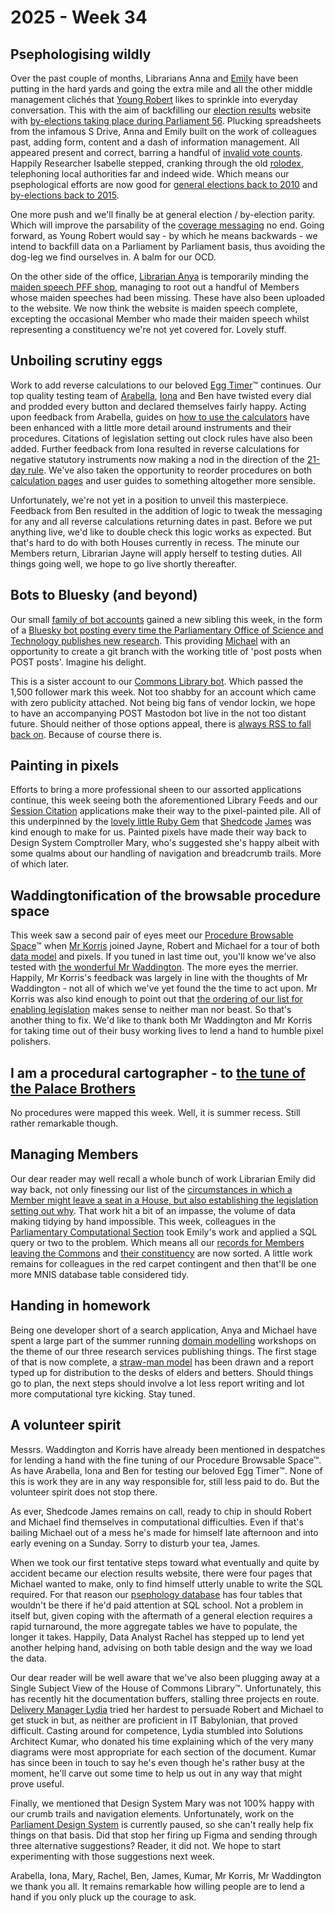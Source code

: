 # 2025 - Week 34

## Psephologising wildly

Over the past couple of months, Librarians Anna and [Emily](https://bsky.app/profile/emilyjdavi.bsky.social) have been putting in the hard yards and going the extra mile and all the other middle management clichés that [Young Robert](https://bsky.app/profile/robert-brook.com) likes to sprinkle into everyday conversation. This with the aim of backfilling our [election results](https://electionresults.parliament.uk/) website with [by-elections taking place during Parliament 56](https://electionresults.parliament.uk/parliament-periods/56#by-elections). Plucking spreadsheets from the infamous S Drive, Anna and Emily built on the work of colleagues past, adding form, content and a dash of information management. All appeared present and correct, barring a handful of [invalid vote counts](https://ukparliament.github.io/ontologies/election/election-ontology#d4e899). Happily Researcher Isabelle stepped, cranking through the old [rolodex](https://en.wikipedia.org/wiki/Rolodex), telephoning local authorities far and indeed wide. Which means our psephological efforts are now good for [general elections back to 2010](https://electionresults.parliament.uk/elections#general-elections) and [by-elections back to 2015](https://electionresults.parliament.uk/elections#by-elections).

One more push and we'll finally be at general election / by-election parity. Which will improve the parsability of the [coverage messaging](https://electionresults.parliament.uk/meta/coverage) no end. Going forward, as Young Robert would say - by which he means backwards - we intend to backfill data on a Parliament by Parliament basis, thus avoiding the dog-leg we find ourselves in. A balm for our OCD.

On the other side of the office, [Librarian Anya](https://bsky.app/profile/anyaso.bsky.social) is temporarily minding the [maiden speech PFF shop](https://commonslibrary.parliament.uk/research-briefings/sn04588/), managing to root out a handful of Members whose maiden speeches had been missing. These have also been uploaded to the website. We now think the website is maiden speech complete, excepting the occasional Member who made their maiden speech whilst representing a constituency we're not yet covered for. Lovely stuff.

## Unboiling scrutiny eggs

Work to add reverse calculations to our beloved [Egg Timer](https://api.parliament.uk/egg-timer)&trade; continues. Our top quality testing team of [Arabella](https://bsky.app/profile/arabellalaw.bsky.social), [Iona](https://bsky.app/profile/singlecrow.bsky.social) and Ben have twisted every dial and prodded every button and declared themselves fairly happy. Acting upon feedback from Arabella, guides on [how to use the calculators](https://api.parliament.uk/egg-timer/meta/using) have been enhanced with a little more detail around instruments and their procedures. Citations of legislation setting out clock rules have also been added. Further feedback from Iona resulted in reverse calculations for negative statutory instruments now making a nod in the direction of the [21-day rule](https://erskinemay.parliament.uk/section/5628/time-limits). We've also taken the opportunity to reorder procedures on both [calculation pages](https://api.parliament.uk/egg-timer/calculator) and user guides to something altogether more sensible.

Unfortunately, we're not yet in a position to unveil this masterpiece. Feedback from Ben resulted in the addition of logic to tweak the messaging for any and all reverse calculations returning dates in past. Before we put anything live, we'd like to double check this logic works as expected. But that's hard to do with both Houses currently in recess. The minute our Members return, Librarian Jayne will apply herself to testing duties. All things going well, we hope to go live shortly thereafter.

## Bots to Bluesky (and beyond)

Our small [family of bot accounts](https://ukparliament.github.io/ontologies/meta/bots/) gained a new sibling this week, in the form of a [Bluesky bot posting every time the Parliamentary Office of Science and Technology publishes new research](https://bsky.app/profile/post-parliament.bsky.social). This providing [Michael](https://bsky.app/profile/fantasticlife.bsky.social) with an opportunity to create a git branch with the working title of 'post posts when POST posts'. Imagine his delight.

This is a sister account to our [Commons Library bot](https://bsky.app/profile/commonslibrary.bsky.social). Which passed the 1,500 follower mark this week. Not too shabby for an account which came with zero publicity attached. Not being big fans of vendor lockin, we hope to have an accompanying POST Mastodon bot live in the not too distant future. Should neither of those options appeal, there is [always RSS to fall back on](https://api.parliament.uk/library-feeds/publishers/3). Because of course there is.

## Painting in pixels

Efforts to bring a more professional sheen to our assorted applications continue, this week seeing both the aforementioned Library Feeds and our [Session Citation](https://api.parliament.uk/regnal-years) applications make their way to the pixel-painted pile. All of this underpinned by the [lovely little Ruby Gem](https://github.com/ukparliament/design-assets/tree/main/library_design) that [Shedcode](https://shedcode.co.uk/) [James](https://mastodon.me.uk/@jamesjefferies) was kind enough to make for us. Painted pixels have made their way back to Design System Comptroller Mary, who's suggested she's happy albeit with some qualms about our handling of navigation and breadcrumb trails. More of which later.

## Waddingtonification of the browsable procedure space

This week saw a second pair of eyes meet our [Procedure Browsable Space](https://api.parliament.uk/procedure-browser)&trade; when [Mr Korris](https://bsky.app/profile/mattkorris.bsky.social) joined Jayne, Robert and Michael for a tour of both [data model](https://github.com/ukparliament/ontologies/blob/master/procedure/meta/editor/data-graphs/instance-data/data.svg) and pixels. If you tuned in last time out, you'll know we've also tested with [the wonderful Mr Waddington](https://bsky.app/profile/mattwadd.bsky.social). The more eyes the merrier. Happily, Mr Korris's feedback was largely in line with the thoughts of Mr Waddington - not all of which we've yet found the the time to act upon. Mr Korris was also kind enough to point out that [the ordering of our list for enabling legislation](https://api.parliament.uk/procedure-browser/enabling-legislation) makes sense to neither man nor beast. So that's another thing to fix. We'd like to thank both Mr Waddington and Mr Korris for taking time out of their busy working lives to lend a hand to humble pixel polishers.

## I am a procedural cartographer - to [the tune of the Palace Brothers](https://www.youtube.com/watch?v=owvF3Vb0JhA&ab_channel=tomkat69pc)

No procedures were mapped this week. Well, it is summer recess. Still rather remarkable though.

## Managing Members

Our dear reader may well recall a whole bunch of work Librarian Emily did way back, not only finessing our list of the [circumstances in which a Member might leave a seat in a House, but also establishing the legislation setting out why](https://ukparliament.github.io/ontologies/house-membership/end-reasons/). That work hit a bit of an impasse, the volume of data making tidying by hand impossible. This week, colleagues in the [Parliamentary Computational Section](https://www.parliament.uk/mps-lords-and-offices/offices/bicameral/parliamentary-digital-service/) took Emily's work and applied a SQL query or two to the problem. Which means all our [records for Members leaving the Commons](https://trello.com/c/9jFI1Ykr/9-mnis-586-tidy-membership-end-reasons) and [their constituency](https://trello.com/c/Cv43jTmm/10-mnis-586-tidy-constituency-end-reasons) are now sorted. A little work remains for colleagues in the red carpet contingent and then that'll be one more MNIS database table considered tidy.

## Handing in homework

Being one developer short of a search application, Anya and Michael have spent a large part of the summer running [domain modelling](https://en.wikipedia.org/wiki/Domain-driven_design) workshops on the theme of our three research services publishing things. The first stage of that is now complete, a [straw-man model](https://github.com/ukparliament/ontologies/blob/master/meta/library-information-architecture/publication/domain-models/domain-model.pdf) has been drawn and a report typed up for distribution to the desks of elders and betters. Should things go to plan, the next steps should involve a lot less report writing and lot more computational tyre kicking. Stay tuned.

## A volunteer spirit

Messrs. Waddington and Korris have already been mentioned in despatches for lending a hand with the fine tuning of our Procedure Browsable Space&trade;. As have Arabella, Iona and Ben for testing our beloved Egg Timer&trade;. None of this is work they are in any way responsible for, still less paid to do. But the volunteer spirit does not stop there.

As ever, Shedcode James remains on call, ready to chip in should Robert and Michael find themselves in computational difficulties. Even if that's bailing Michael out of a mess he's made for himself late afternoon and into early evening on a Sunday. Sorry to disturb your tea, James.

When we took our first tentative steps toward what eventually and quite by accident became our election results website, there were four pages that Michael wanted to make, only to find himself utterly unable to write the SQL required. For that reason our [psephology database](https://electionresults.parliament.uk/meta/schema) has four tables that wouldn't be there if he'd paid attention at SQL school. Not a problem in itself but, given coping with the aftermath of a general election requires a rapid turnaround, the more aggregate tables we have to populate, the longer it takes. Happily, Data Analyst Rachel has stepped up to lend yet another helping hand, advising on both table design and the way we load the data.

Our dear reader will be well aware that we've also been plugging away at a Single Subject View of the House of Commons Library&trade;. Unfortunately, this has recently hit the documentation buffers, stalling three projects en route. [Delivery Manager Lydia](https://bsky.app/profile/lydiakeegal.bsky.social) tried her hardest to persuade Robert and Michael to get stuck in but, as neither are proficient in IT Babylonian, that proved difficult. Casting around for competence, Lydia stumbled into Solutions Architect Kumar, who donated his time explaining which of the very many diagrams were most appropriate for each section of the document. Kumar has since been in touch to say he's even though he's rather busy at the moment, he'll carve out some time to help us out in any way that might prove useful.

Finally, we mentioned that Design System Mary was not 100% happy with our crumb trails and navigation elements. Unfortunately, work on the [Parliament Design System](https://designsystem.parliament.uk/) is currently paused, so she can't really help fix things on that basis. Did that stop her firing up Figma and sending through three alternative suggestions? Reader, it did not. We hope to start experimenting with those suggestions next week.

Arabella, Iona, Mary, Rachel, Ben, James, Kumar, Mr Korris, Mr Waddington we thank you all. It remains remarkable how willing people are to lend a hand if you only pluck up the courage to ask.








